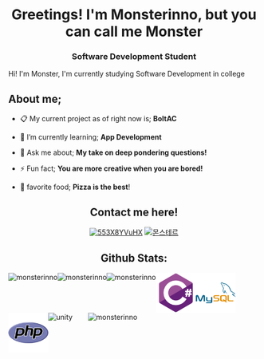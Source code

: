 <h1 align="center">Greetings! I'm Monsterinno, but you can call me Monster</h1>
<h3 align="center">Software Development Student</h3>

Hi! I'm Monster, I'm currently studying Software Development in college 

## About me;
- 📋 My current project as of right now is; **BoltAC**

- 🌱 I’m currently learning; **App Development**

- 💬 Ask me about; **My take on deep pondering questions!**

- ⚡ Fun fact; **You are more creative when you are bored!**

- 🍕 favorite food; **Pizza is the best**!

<!--
<h2 align="left">Connect with me:</h2>
<p align="left">
<a href="https://www.youtube.com/@몬스테르" target="blank"><img align="center" src="https://raw.githubusercontent.com/rahuldkjain/github-profile-readme-generator/master/src/images/icons/Social/youtube.svg" alt="몬스테르" height="60" width="60" /> </a>
</p>
-->
<h2 align="center">Contact me here!</h2>
<p align="center">
  <a href="https://discord.gg/553X8YVuHX" target="blank"><img align="center" src="https://raw.githubusercontent.com/rahuldkjain/github-profile-readme-generator/master/src/images/icons/Social/discord.svg" alt="553X8YVuHX" height="120" width="120" /></a>
  <a href="https://www.youtube.com/@몬스테르" target="blank"><img align="center" src="https://raw.githubusercontent.com/rahuldkjain/github-profile-readme-generator/master/src/images/icons/Social/youtube.svg" alt="몬스테르" height="120" width="120" /></a>
</p>

<!--
<h2 align="center">Languages and Tools:</h2>
<p align="left"> 
  <a href="https://www.w3schools.com/cs/" target="_blank" rel="noreferrer"> <img src="https://raw.githubusercontent.com/devicons/devicon/master/icons/csharp/csharp-original.svg" alt="csharp" width="60" height="60"/> </a>
</p>
<p align="left"> 
  <a href="https://www.mysql.com/" target="_blank" rel="noreferrer"> <img src="https://raw.githubusercontent.com/devicons/devicon/master/icons/mysql/mysql-original-wordmark.svg" alt="mysql" width="60" height="60"/> </a> 
</p>
<p align="left"> 
  <a href="https://www.php.net" target="_blank" rel="noreferrer"> <img src="https://raw.githubusercontent.com/devicons/devicon/master/icons/php/php-original.svg" alt="php" width="60" height="60"/> </a> 
</p>
<p align="left"> 
  <a href="https://unity.com/" target="_blank" rel="noreferrer"> <img src="https://www.vectorlogo.zone/logos/unity3d/unity3d-icon.svg" alt="unity" width="60" height="60"/> </a> 
</p>
-->

<h2 align="center">Github Stats:</h2>
<p align="left">
  <img align="left" src="https://github-readme-streak-stats.herokuapp.com/?user=monsterinno&theme=dark" alt="monsterinno" />
  <img align="left" src="https://github-readme-stats.vercel.app/api/top-langs?username=monsterinno&show_icons=true&theme=dark&locale=en&layout=compact" alt="monsterinno" />
  <img align="left" src="https://github-readme-stats.vercel.app/api?username=monsterinno&show_icons=true&theme=dark&locale=en" alt="monsterinno" />
  <a href="https://www.w3schools.com/cs/" target="_blank" rel="noreferrer"> <img align="left" src="https://raw.githubusercontent.com/devicons/devicon/master/icons/csharp/csharp-original.svg" alt="csharp" width="80" height="80"/> </a>
  <a href="https://www.mysql.com/" target="_blank" rel="noreferrer"> <img align="left" src="https://raw.githubusercontent.com/devicons/devicon/master/icons/mysql/mysql-original-wordmark.svg" alt="mysql" width="80" height="80"/> </a> 
  <a href="https://www.php.net" target="_blank" rel="noreferrer"> <img align="left" src="https://raw.githubusercontent.com/devicons/devicon/master/icons/php/php-original.svg" alt="php" width="80" height="80"/> </a> 
  <a href="https://unity.com/" target="_blank" rel="noreferrer"> <img align="left" src="https://www.vectorlogo.zone/logos/unity3d/unity3d-icon.svg" alt="unity" width="80" height="80"/> </a> 
</p>

<p align="left"> <img src="https://komarev.com/ghpvc/?username=monsterinno&label=Profile%20Visitors&color=00ffcc&style=flat" alt="monsterinno" /> </p>
